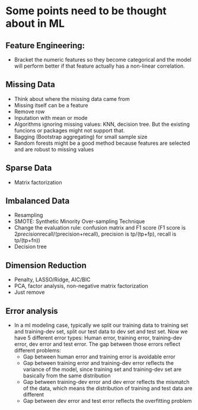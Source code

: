 # Some points need to be thought about in ML

## Feature Engineering:
* Bracket the numeric features so they become categorical and the model will
perform better if that feature actually has a non-linear correlation.

## Missing Data
* Think about where the missing data came from
* Missing itself can be a feature
* Remove row
* Inputation with mean or mode
* Algorithms ignoring missing values: KNN, decision tree. But the existing
funcions or packages might not support that.
* Bagging (Bootstrap aggregating) for small sample size
* Random forests might be a good method because features are selected and are
robust to missing values


## Sparse Data
* Matrix factorization

## Imbalanced Data
* Resampling
* SMOTE: Synthetic Minority Over-sampling Technique
* Change the evaluation rule: confusion matrix and F1 score
(F1 score is 2*precision*recall/(precision+recall), precision is tp/(tp+fp),
recall is tp/(tp+fn))
* Decision tree

## Dimension Reduction
* Penalty, LASSO/Ridge, AIC/BIC
* PCA, factor analysis, non-negative matrix factorization
* Just remove

## Error analysis
* In a ml modeling case, typically we split our training data to training set and training-dev set, split our test data to dev set and test set. Now we have 5 different error types: Human error, training error, training-dev error, dev error and test error. The gap between those errors reflect different problems:
  * Gap between human error and training error is avoidable error
  * Gap between training error and training-dev error reflects the variance of the model, since training set and training-dev set are basically from the same distribution
  * Gap between training-dev error and dev error reflects the mismatch of the data, which means the distribution of training and test data are different
  * Gap between dev error and test error reflects the overfitting problem 
